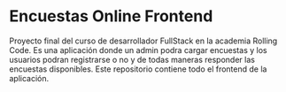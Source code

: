 # Encuestas Online Frontend

Proyecto final del curso de desarrollador FullStack en la academia Rolling Code. Es una aplicación donde un admin podra cargar encuestas y los usuarios podran registrarse o no y de todas maneras responder las encuestas disponibles.
Este repositorio contiene todo el frontend de la aplicación.
